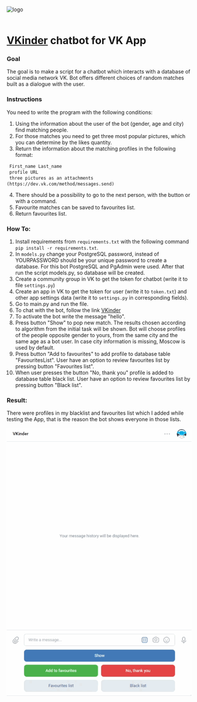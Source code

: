 <img src="https://static.vecteezy.com/system/resources/previews/019/786/706/original/chatbot-icon-cute-smiling-robot-cartoon-character-illustration-png.png" alt="logo" height="100px" width="100px" vspace="20px">

# [VKinder](https://vk.com/club219933818 "Сообщество VKinder") chatbot for VK App

### Goal

The goal is to make a script for a chatbot which interacts with a database of social media network VK. 
Bot offers different choices of random matches built as a dialogue with the user.

### Instructions

You need to write the program with the following conditions:
1. Using the information about the user of the bot (gender, age and city) find matching people.
2. For those matches you need to get three most popular pictures, which you can determine by the likes quantity.
3. Return the information about the matching profiles in the following format:

```
 First_name Last_name
 profile URL
 three pictures as an attachments (https://dev.vk.com/method/messages.send)
```

4. There should be a possibility to go to the next person, with the button or with a command.
5. Favourite matches can be saved to favourites list.
6. Return favourites list.

 ### How To:

1. Install requirements from `requirements.txt` with the following command `pip install -r requirements.txt`.
2. In `models.py`  change your PostgreSQL password, instead of YOURPASSWORD should be your unique password to create a database. 
For this bot PostgreSQL and PgAdmin were used. After that run the script models.py, so database will be created.
3. Create a community group in VK to get the token for chatbot (write it to file `settings.py`)
4. Create an app in VK to get the token for user (write it to `token.txt`) and other app settings data (write it to `settings.py` in corresponding fields).
5. Go to main.py and run the file.
6. To chat with the bot, follow the link [VKinder](https://vk.com/im?media=&sel=-219933818&v=)
7. To activate the bot write the message "hello".
8. Press button "Show" to pop new match. The results chosen according to algorithm from the initial task will be shown. Bot will choose profiles of the people opposite gender to yours, from the same city and the same age as a bot user. In case city information is missing, Moscow is used by default.
9. Press button "Add to favourites" to add profile to database table "FavouritesList". User have an option to review favourites list by pressing button "Favourites list".
10. When user presses the button "No, thank you" profile is added to database table black list. User have an option to review favourites list by pressing button "Black list".

### Result:

There were profiles in my blacklist and favourites list which I added while testing the App, that is the reason the bot shows everyone in those lists.

![](vkinder_.gif)

